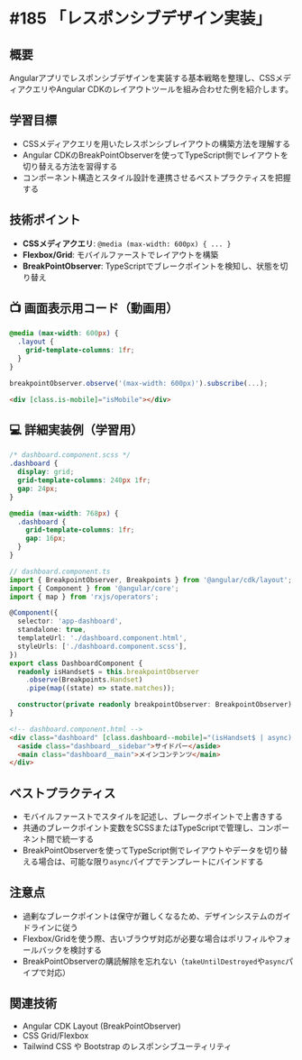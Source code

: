 # #185 「レスポンシブデザイン実装」

## 概要
Angularアプリでレスポンシブデザインを実装する基本戦略を整理し、CSSメディアクエリやAngular CDKのレイアウトツールを組み合わせた例を紹介します。

## 学習目標
- CSSメディアクエリを用いたレスポンシブレイアウトの構築方法を理解する
- Angular CDKのBreakPointObserverを使ってTypeScript側でレイアウトを切り替える方法を習得する
- コンポーネント構造とスタイル設計を連携させるベストプラクティスを把握する

## 技術ポイント
- **CSSメディアクエリ**: `@media (max-width: 600px) { ... }`
- **Flexbox/Grid**: モバイルファーストでレイアウトを構築
- **BreakPointObserver**: TypeScriptでブレークポイントを検知し、状態を切り替え

## 📺 画面表示用コード（動画用）

```scss
@media (max-width: 600px) {
  .layout {
    grid-template-columns: 1fr;
  }
}
```

```typescript
breakpointObserver.observe('(max-width: 600px)').subscribe(...);
```

```html
<div [class.is-mobile]="isMobile"></div>
```

## 💻 詳細実装例（学習用）
```scss
/* dashboard.component.scss */
.dashboard {
  display: grid;
  grid-template-columns: 240px 1fr;
  gap: 24px;
}

@media (max-width: 768px) {
  .dashboard {
    grid-template-columns: 1fr;
    gap: 16px;
  }
}
```

```typescript
// dashboard.component.ts
import { BreakpointObserver, Breakpoints } from '@angular/cdk/layout';
import { Component } from '@angular/core';
import { map } from 'rxjs/operators';

@Component({
  selector: 'app-dashboard',
  standalone: true,
  templateUrl: './dashboard.component.html',
  styleUrls: ['./dashboard.component.scss'],
})
export class DashboardComponent {
  readonly isHandset$ = this.breakpointObserver
    .observe(Breakpoints.Handset)
    .pipe(map((state) => state.matches));

  constructor(private readonly breakpointObserver: BreakpointObserver) {}
}
```

```html
<!-- dashboard.component.html -->
<div class="dashboard" [class.dashboard--mobile]="(isHandset$ | async) ?? false">
  <aside class="dashboard__sidebar">サイドバー</aside>
  <main class="dashboard__main">メインコンテンツ</main>
</div>
```

## ベストプラクティス
- モバイルファーストでスタイルを記述し、ブレークポイントで上書きする
- 共通のブレークポイント変数をSCSSまたはTypeScriptで管理し、コンポーネント間で統一する
- BreakPointObserverを使ってTypeScript側でレイアウトやデータを切り替える場合は、可能な限り`async`パイプでテンプレートにバインドする

## 注意点
- 過剰なブレークポイントは保守が難しくなるため、デザインシステムのガイドラインに従う
- Flexbox/Gridを使う際、古いブラウザ対応が必要な場合はポリフィルやフォールバックを検討する
- BreakPointObserverの購読解除を忘れない（`takeUntilDestroyed`や`async`パイプで対応）

## 関連技術
- Angular CDK Layout (BreakPointObserver)
- CSS Grid/Flexbox
- Tailwind CSS や Bootstrap のレスポンシブユーティリティ
